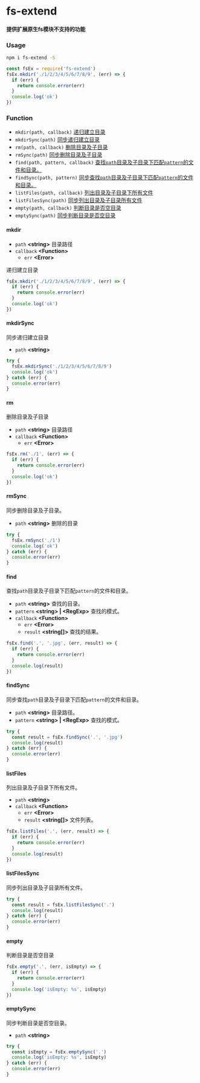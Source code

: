 # fs-extend

#### 提供扩展原生fs模块不支持的功能

### Usage

```bash
npm i fs-extend -S
```

```javascript
const fsEx = require('fs-extend')
fsEx.mkdir('./1/2/3/4/5/6/7/8/9', (err) => {
  if (err) {
    return console.error(err)
  }
  console.log('ok')
})
```

### Function

- `mkdir(path, callback)` [递归建立目录](#mkdir)
- `mkdirSync(path)` [同步递归建立目录](#mkdirsync)
- `rm(path, callback)`  [删除目录及子目录](#rm)
- `rmSync(path)` [同步删除目录及子目录](#rmsync)
- `find(path, pattern, callback)` [查找`path`目录及子目录下匹配`pattern`的文件和目录。](#find)
- `findSync(path, pattern)` [同步查找`path`目录及子目录下匹配`pattern`的文件和目录。](#findsync)
- `listFiles(path, callback)` [列出目录及子目录下所有文件](#listfiles)
- `listFilesSync(path)` [同步列出目录及子目录所有文件](#listfilessync)
- `empty(path, callback)` [判断目录是否空目录](#empty)
- `emptySync(path)` [同步判断目录是否空目录](#emptysync)

#### mkdir

- `path` **\<string\>** 目录路径
- `callback` **\<Function\>**
  - `err` **\<Error\>**

递归建立目录

```javascript
fsEx.mkdir('./1/2/3/4/5/6/7/8/9', (err) => {
  if (err) {
    return console.error(err)
  }
  console.log('ok')
})
```

#### mkdirSync

同步递归建立目录

- `path` **\<string\>**

```javascript
try {
  fsEx.mkdirSync('./1/2/3/4/5/6/7/8/9')
  console.log('ok')
} catch (err) {
  console.error(err)
}
```

#### rm

删除目录及子目录

- `path` **\<string\>** 目录路径
- `callback` **\<Function\>**
  - `err` **\<Error\>**

```javascript
fsEx.rm('./1', (err) => {
  if (err) {
    return console.error(err)
  }
  console.log('ok')
})
```

#### rmSync

同步删除目录及子目录。

- `path` **\<string\>** 删除的目录

```javascript
try {
  fsEx.rmSync('./1')
  console.log('ok')
} catch (err) {
  console.error(err)
}
```

#### find

查找`path`目录及子目录下匹配`pattern`的文件和目录。

- `path` **\<string\>** 查找的目录。
- `pattern` **\<string\> | \<RegExp\>** 查找的模式。
- `callback` **\<Function\>**
  - `err` **\<Error\>**
  - `result` **\<string[]\>** 查找的结果。

```javascript
fsEx.find('.', '.jpg', (err, result) => {
  if (err) {
    return console.error(err)
  }
  console.log(result)
})
```

#### findSync

同步查找`path`目录及子目录下匹配`pattern`的文件和目录。

- `path` **\<string\>** 目录路径。
- `pattern` **\<string\> | \<RegExp\>** 查找的模式。

```javascript
try {
  const result = fsEx.findSync('.', '.jpg')
  console.log(result)
} catch (err) {
  console.error(err)
}
```

#### listFiles

列出目录及子目录下所有文件。

- `path` **\<string\>** 
- `callback` **\<Function\>**
  - `err` **\<Error\>** 
  - `result` **\<string[]\>** 文件列表。

```javascript
fsEx.listFiles('.', (err, result) => {
  if (err) {
    return console.error(err)
  }
  console.log(result)
})
```

#### listFilesSync

同步列出目录及子目录所有文件。

```javascript
try {
  const result = fsEx.listFilesSync('.')
  console.log(result)
} catch (err) {
  console.error(err)
}

```

#### empty

判断目录是否空目录

```javascript
fsEx.empty('.', (err, isEmpty) => {
  if (err) {
    return console.error(err)
  }
  console.log('isEmpty: %s', isEmpty)
})
```

#### emptySync

同步判断目录是否空目录。

- `path` **\<string\>**

```javascript
try {
  const isEmpty = fsEx.emptySync('.')
  console.log('isEmpty: %s', isEmpty)
} catch (err) {
  console.error(err)
}
```

